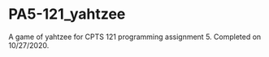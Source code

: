 # PA5-121_yahtzee
A game of yahtzee for CPTS 121 programming assignment 5. Completed on 10/27/2020.
